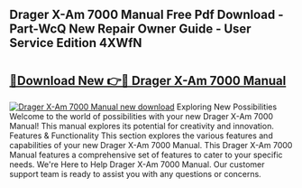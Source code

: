## Drager X-Am 7000 Manual Free Pdf Download - Part-WcQ New Repair Owner Guide - User Service Edition 4XWfN

# <h2><a href="http://cf14793.oget.top/?id=Drager+X-Am+7000+Manual">🔗Download New 👉🔴 Drager X-Am 7000 Manual</a></h2>

[![Drager X-Am 7000 Manual new download](https://i.imgur.com/5g1atiW.png)](http://cf14793.oget.top/?id=Drager+X-Am+7000+Manual)
Exploring New Possibilities Welcome to the world of possibilities with your new Drager X-Am 7000 Manual! This manual explores its potential for creativity and innovation. Features & Functionality This section explores the various features and capabilities of your new Drager X-Am 7000 Manual. This Drager X-Am 7000 Manual features a comprehensive set of features to cater to your specific needs. We're Here to Help Drager X-Am 7000 Manual. Our customer support team is ready to assist you with any questions or concerns.
